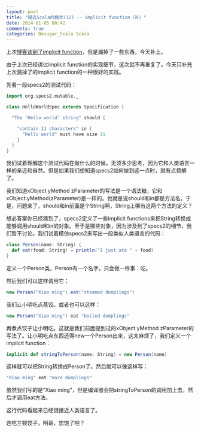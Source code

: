 ```yaml
---
layout: post
title: "褪去Scala的糖衣(12) -- implicit function（补）"
date: 2014-01-05 00:42
comments: true
categories: Desugar_Scala Scala
---
```


上次[博客谈到了implicit function](http://cuipengfei.me/blog/2014/01/01/desugar-scala-10/)，但是漏掉了一些东西，今天补上。

由于上次已经讲过implicit function的实现细节，这次就不再重复了。今天只补充上次漏掉了的implicit function的一种很好的实践。

先看一段specs2的测试代码：

```scala
import org.specs2.mutable._

class HelloWorldSpec extends Specification {

  "The 'Hello world' string" should {

    "contain 11 characters" in {
      "Hello world" must have size 11
    }
  }
}
```

我们试着理解这个测试代码在做什么的时候，无须多少思考，因为它和人类语言一样的亲近和自然。但是如果我们想知道specs2如何做到这一点时，就有点费解了。

我们知道xObject yMethod zParameter的写法是一个语法糖，它和xObject.yMethod(zParameter)是一样的。也就是说should和in都是方法名。于是，问题来了，should和in前面是个String啊，String上哪有这两个方法的定义？

想必答案你已经猜到了，specs2定义了一些implicit functions来把String转换成能够调用should和in的对象。至于是哪些对象，因为涉及到了specs2的细节，我们暂不讨论。我们试着模仿specs2来写出一段类似人类语言的代码：

```scala
class Person(name: String) {
  def eat(food: String) = println("I just ate " + food)
}
```

定义一个Person类，Person有一个名字，只会做一件事：吃。

然后我们可以这样调用它：

```scala
new Person("Xiao ming").eat("steamed dumplings")
```

我们让小明吃点蒸饺。或者也可以这样：

```scala
new Person("Xiao ming") eat "boiled dumplings"
```

再煮点饺子让小明吃。这就是我们前面提到过的xObject yMethod zParameter的写法了。让小明吃点东西还得new一个Person出来，这太麻烦了，我们定义一个implicit function：

```scala
implicit def stringToPerson(name: String) = new Person(name)
```

这样就可以把String转换成Person了。然后就可以像这样写：

```scala
"Xiao ming" eat "more dumplings"
```

虽然我们写的是“Xiao ming”，但是编译器会把stringToPerson的调用加上去，然后才调用eat方法。

这行代码看起来已经很接近人类语言了。

连吃三顿饺子，明哥，您饱了吧？
